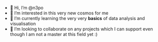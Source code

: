 - 👋 Hi, I’m @n3po
- 👀 I’m interested in this very new cosmos for me 
- 🌱 I’m currently learning the very very **basics** of data analysis and visualisation
- 💞️ I’m looking to collaborate on any projects which I can support even though I am not a master at this field yet :) 

<!---
n3po/n3po is a ✨ special ✨ repository because its `README.md` (this file) appears on your GitHub profile.
You can click the Preview link to take a look at your changes.
--->
